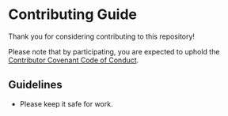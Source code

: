 # Contributing Guide

Thank you for considering contributing to this repository!

Please note that by participating, you are expected to uphold the
[Contributor Covenant Code of Conduct](CODE_OF_CONDUCT.md).

## Guidelines

- Please keep it safe for work.
